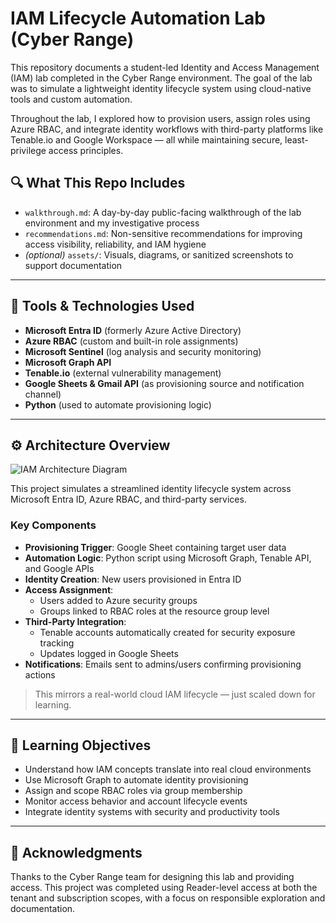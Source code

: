 # IAM Lifecycle Automation Lab (Cyber Range)

This repository documents a student-led Identity and Access Management (IAM) lab completed in the Cyber Range environment. The goal of the lab was to simulate a lightweight identity lifecycle system using cloud-native tools and custom automation.

Throughout the lab, I explored how to provision users, assign roles using Azure RBAC, and integrate identity workflows with third-party platforms like Tenable.io and Google Workspace — all while maintaining secure, least-privilege access principles.

## 🔍 What This Repo Includes

- `walkthrough.md`: A day-by-day public-facing walkthrough of the lab environment and my investigative process
- `recommendations.md`: Non-sensitive recommendations for improving access visibility, reliability, and IAM hygiene
- *(optional)* `assets/`: Visuals, diagrams, or sanitized screenshots to support documentation

---

## 🔧 Tools & Technologies Used

- **Microsoft Entra ID** (formerly Azure Active Directory)
- **Azure RBAC** (custom and built-in role assignments)
- **Microsoft Sentinel** (log analysis and security monitoring)
- **Microsoft Graph API**
- **Tenable.io** (external vulnerability management)
- **Google Sheets & Gmail API** (as provisioning source and notification channel)
- **Python** (used to automate provisioning logic)

---

## ⚙️ Architecture Overview

![IAM Architecture Diagram](https://github.com/user-attachments/assets/190b5749-807c-49c8-8d9a-23f7d4a87ef6)

This project simulates a streamlined identity lifecycle system across Microsoft Entra ID, Azure RBAC, and third-party services.

### Key Components

- **Provisioning Trigger**: Google Sheet containing target user data
- **Automation Logic**: Python script using Microsoft Graph, Tenable API, and Google APIs
- **Identity Creation**: New users provisioned in Entra ID
- **Access Assignment**:
  - Users added to Azure security groups
  - Groups linked to RBAC roles at the resource group level
- **Third-Party Integration**:
  - Tenable accounts automatically created for security exposure tracking
  - Updates logged in Google Sheets
- **Notifications**: Emails sent to admins/users confirming provisioning actions

> This mirrors a real-world cloud IAM lifecycle — just scaled down for learning.

---

## 🎯 Learning Objectives

- Understand how IAM concepts translate into real cloud environments
- Use Microsoft Graph to automate identity provisioning
- Assign and scope RBAC roles via group membership
- Monitor access behavior and account lifecycle events
- Integrate identity systems with security and productivity tools

---

## 🤝 Acknowledgments

Thanks to the Cyber Range team for designing this lab and providing access. This project was completed using Reader-level access at both the tenant and subscription scopes, with a focus on responsible exploration and documentation.
